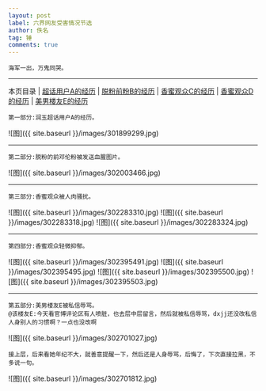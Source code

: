 ```yaml
---
layout: post
label: 六界网友受害情况节选
author: 佚名
tag: 锤
comments: true
---
```


    海军一出，万鬼同哭。

---

本页目录 \| [超话用户A的经历](#dxjja) \| [脱粉前粉B的经历](#dxjjb) \| [香蜜观众C的经历](#dxjjc) \| [香蜜观众D的经历](#dxjjd) \| [美男楼友E的经历](#dxjje) 


<a name="dxjja"></a>

    第一部分:润玉超话用户A的经历。
    

![图]({{ site.baseurl }}/images/301899299.jpg)


---

<a name="dxjjb"></a>

    第二部分:脱粉的前邓伦粉被发送血腥图片。

![图]({{ site.baseurl }}/images/302003466.jpg)

---

<a name="dxjjc"></a>

    第三部分:香蜜观众被人肉骚扰。

![图]({{ site.baseurl }}/images/302283310.jpg)
![图]({{ site.baseurl }}/images/302283318.jpg)
![图]({{ site.baseurl }}/images/302283324.jpg)

---

<a name="dxjjd"></a>

    第四部分:香蜜观众轻微抑郁。

![图]({{ site.baseurl }}/images/302395491.jpg)
![图]({{ site.baseurl }}/images/302395495.jpg)
![图]({{ site.baseurl }}/images/302395500.jpg)
![图]({{ site.baseurl }}/images/302395503.jpg)

---

<a name="dxjjd"></a>

    第五部分:美男楼友E被私信辱骂。
    @该楼友E:今天看官博评论区有人喷脏，也去层中层留言，然后就被私信辱骂，dxjj还没改私信人身别人的习惯啊？一点也没改啊

![图]({{ site.baseurl }}/images/302701027.jpg)

    接上层，后来看她年纪不大，就善意提醒一下，然后还是人身辱骂，后悔了，下次直接拉黑，不多说一句。

![图]({{ site.baseurl }}/images/302701812.jpg)

